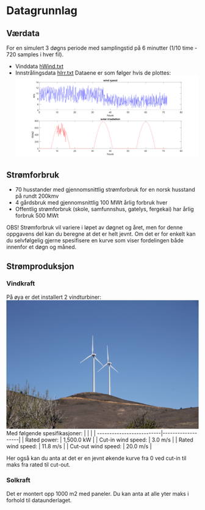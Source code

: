 # Datagrunnlag

## Værdata
For en simulert 3 døgns periode med samplingstid på 6 minutter (1/10 time - 720 samples i hver fil).
- Vinddata [hWind.txt](hWind.txt)
- Innstrålingsdata [hIrr.txt](hIrr.txt)
Dataene er som følger hvis de plottes:
![plott](plott.png)

## Strømforbruk
- 70 husstander med gjennomsnittlig strømforbruk for en norsk husstand på rundt 200kmv
- 4 gårdsbruk med gjennomsnittlig 100 MWt årlig forbruk hver
- Offentlig strømforbruk (skole, samfunnshus, gatelys, fergekai) har årlig forbruk 500 MWt

OBS! Strømforbruk vil variere i løpet av døgnet og året, men for denne oppgavens del kan du beregne at det er helt jevnt. Om det er for enkelt kan du selvfølgelig gjerne spesifisere en kurve som viser fordelingen både innenfor et døgn og måned.

## Strømproduksjon
### Vindkraft
På øya er det installert 2 vindturbiner:
![bilde av turbiner](turbin.jpeg)
Med følgende spesifikasjoner:
|                           |                   |
| --------------------------|-------------------|
| Rated power:              | 1,500.0 kW        |
| Cut-in wind speed:        | 3.0 m/s           |
| Rated wind speed:         | 11.8 m/s          |
| Cut-out wind speed:       | 20.0 m/s          |

Her også kan du anta at det er en jevnt økende kurve fra 0 ved cut-in til maks fra rated til cut-out.

### Solkraft
Det er montert opp 1000 m2 med paneler. Du kan anta at alle yter maks i forhold til dataunderlaget.